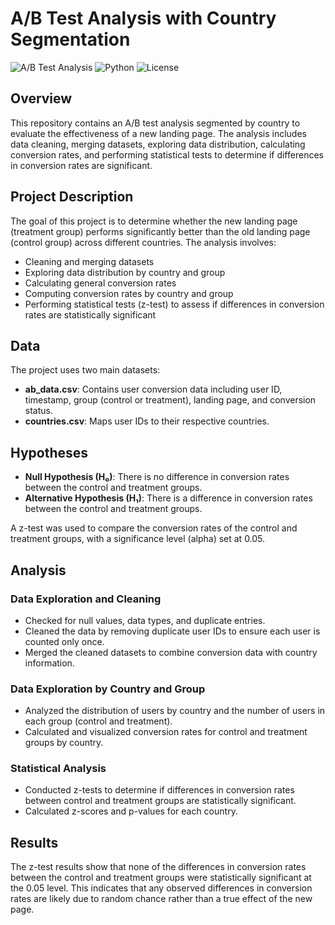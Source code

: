 # A/B Test Analysis with Country Segmentation

![A/B Test Analysis](https://img.shields.io/badge/AB_Testing-Analysis-blue)
![Python](https://img.shields.io/badge/Python-3.8+-green)
![License](https://img.shields.io/badge/License-MIT-orange)

## Overview

This repository contains an A/B test analysis segmented by country to evaluate the effectiveness of a new landing page. The analysis includes data cleaning, merging datasets, exploring data distribution, calculating conversion rates, and performing statistical tests to determine if differences in conversion rates are significant.

## Project Description

The goal of this project is to determine whether the new landing page (treatment group) performs significantly better than the old landing page (control group) across different countries. The analysis involves:
- Cleaning and merging datasets
- Exploring data distribution by country and group
- Calculating general conversion rates
- Computing conversion rates by country and group
- Performing statistical tests (z-test) to assess if differences in conversion rates are statistically significant

## Data

The project uses two main datasets:
- **ab_data.csv**: Contains user conversion data including user ID, timestamp, group (control or treatment), landing page, and conversion status.
- **countries.csv**: Maps user IDs to their respective countries.

## Hypotheses

- **Null Hypothesis (H₀)**: There is no difference in conversion rates between the control and treatment groups.
- **Alternative Hypothesis (H₁)**: There is a difference in conversion rates between the control and treatment groups.

A z-test was used to compare the conversion rates of the control and treatment groups, with a significance level (alpha) set at 0.05.

## Analysis

### Data Exploration and Cleaning

- Checked for null values, data types, and duplicate entries.
- Cleaned the data by removing duplicate user IDs to ensure each user is counted only once.
- Merged the cleaned datasets to combine conversion data with country information.

### Data Exploration by Country and Group

- Analyzed the distribution of users by country and the number of users in each group (control and treatment).
- Calculated and visualized conversion rates for control and treatment groups by country.

### Statistical Analysis

- Conducted z-tests to determine if differences in conversion rates between control and treatment groups are statistically significant.
- Calculated z-scores and p-values for each country.

## Results

The z-test results show that none of the differences in conversion rates between the control and treatment groups were statistically significant at the 0.05 level. This indicates that any observed differences in conversion rates are likely due to random chance rather than a true effect of the new page.

